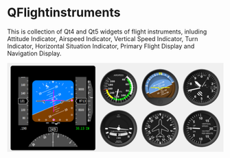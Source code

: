 # QFlightinstruments
This is collection of Qt4 and Qt5 widgets of flight instruments, inluding Attitude Indicator, Airspeed Indicator, Vertical Speed Indicator, Turn Indicator, Horizontal Situation Indicator, Primary Flight Display and Navigation Display.

![Example](qfiexample_01.jpg)
